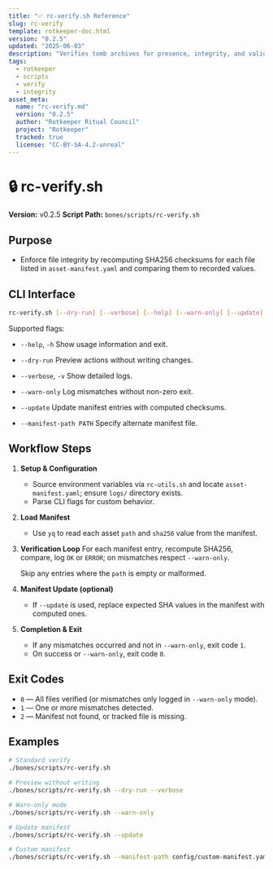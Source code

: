 ```yaml
---
title: "✅ rc-verify.sh Reference"
slug: rc-verify
template: rotkeeper-doc.html
version: "0.2.5"
updated: "2025-06-03"
description: "Verifies tomb archives for presence, integrity, and valid embedded metadata. Used post-render or post-pack."
tags:
  - rotkeeper
  - scripts
  - verify
  - integrity
asset_meta:
  name: "rc-verify.md"
  version: "0.2.5"
  author: "Rotkeeper Ritual Council"
  project: "Rotkeeper"
  tracked: true
  license: "CC-BY-SA-4.2-unreal"
---
```

<!-- Begin Ritual Script Documentation -->
# 🔒 rc-verify.sh
<!-- The sacred rite of checksum validation -->

**Version:** v0.2.5
**Script Path:** `bones/scripts/rc-verify.sh`

## Purpose
<!-- Core validation objectives -->

- Enforce file integrity by recomputing SHA256 checksums for each file listed in `asset-manifest.yaml` and comparing them to recorded values.

## CLI Interface
<!-- How to invoke the validation ceremony -->

```bash
rc-verify.sh [--dry-run] [--verbose] [--help] [--warn-only] [--update] [--manifest-path PATH]
```

Supported flags:

- `--help`, `-h`
  Show usage information and exit.

- `--dry-run`
  Preview actions without writing changes.

- `--verbose`, `-v`
  Show detailed logs.

- `--warn-only`
  Log mismatches without non-zero exit.

- `--update`
  Update manifest entries with computed checksums.

- `--manifest-path PATH`
  Specify alternate manifest file.

## Workflow Steps
<!-- Sequential rites performed by the script -->

1. **Setup & Configuration**
   - Source environment variables via `rc-utils.sh` and locate `asset-manifest.yaml`; ensure `logs/` directory exists.
   - Parse CLI flags for custom behavior.

2. **Load Manifest**
   - Use `yq` to read each asset `path` and `sha256` value from the manifest.

3. **Verification Loop**
   For each manifest entry, recompute SHA256, compare, log `OK` or `ERROR`; on mismatches respect `--warn-only`.

   Skip any entries where the `path` is empty or malformed.

4. **Manifest Update (optional)**
   - If `--update` is used, replace expected SHA values in the manifest with computed ones.

5. **Completion & Exit**
   - If any mismatches occurred and not in `--warn-only`, exit code `1`.
   - On success or `--warn-only`, exit code `0`.

## Exit Codes
<!-- Symbolic outcomes of incantation -->

- `0` — All files verified (or mismatches only logged in `--warn-only` mode).
- `1` — One or more mismatches detected.
- `2` — Manifest not found, or tracked file is missing.

## Examples
<!-- Sample invocations for celebratory rites -->

```bash
# Standard verify
./bones/scripts/rc-verify.sh

# Preview without writing
./bones/scripts/rc-verify.sh --dry-run --verbose

# Warn-only mode
./bones/scripts/rc-verify.sh --warn-only

# Update manifest
./bones/scripts/rc-verify.sh --update

# Custom manifest
./bones/scripts/rc-verify.sh --manifest-path config/custom-manifest.yaml
```


<!-- 🎴 Limerick 1:
There once was a tool named rc-verify,
Whose checks kept the bad bytes awry.
It scanned every file,
With a timestamped style,
And bid any rogue hash goodbye.
-->

<!-- 🎴 Limerick 2:
In the tombs where old bytes lie low,
rc-verify makes tamperers go.
With SHA at its core,
It reveals every flaw,
So your site’s integrity will glow.
-->